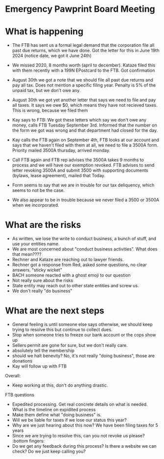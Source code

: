 # Emergency Pawprint Board Meeting

# What is happening
- The FTB has sent us a formal legal demand that the corporation file all past due returns, which we have done. Got the letter for this in June 19th 2024 (notice date, we got it June 24th)
- We missed 2020, 8 months worth (april to december). Kataze filed this with them recently with a 199N EPostcard to the FTB. Got confirmation
- August 30th we got a note that we should file all past due returns and pay all tax. Does not mention a specific filing year. Penalty is 5% of the unpaid tax, but we don't owe any. 
- August 30th we got yet another letter that says we need to file and pay all taxes. It says we owe $0, which means they have not recieved taxes. This is wrong, because we filed them
- Kay says to FTB: We got these letters which say we don't owe any money, calls FTB Tuesday September 3rd. Informed that the number on the form we got was wrong and that department had closed for the day.
- Kay calls the FTB again on September 4th, FTB looks at our account and says that we haven't filed with them at all, we need to file a 3500A form.  Priority mailed 3500A thursday, arrived monday.  
- Call FTB again and FTB rep advises the 3500A takes 9 months to process and we will have our exemption revoked.  FTB advises to send letter revoking 3500A and submit 3500 with supporting documents (bylaws, lease agreement), mailed that Today.

- Form seems to say that we are in trouble for our tax deliquency, which seems to not be the case. 
- We also appear to be in trouble because we never filed a 3500 or 3500A when we incorporated.

# What are the risks
- As written, we lose the write to conduct business, a bunch of stuff, and use your entities name. 
- We are most concerned about "conduct business activities". What does that mean????
- Rechner and Kataze are reaching out to lawyer friends. 
- Rechner got a response from Red, asked some questions, no clear answers. "sticky wicket"
- BACH someone reacted with a ghost emoji to our question
- Not really sure about the risks
- State entity may reach out to other state entities and screw us. 
- We don't really "do business"

# What are the next steps
- General feeling is until someone else says otherwise, we should keep trying to resolve this but continue to collect dues. 
- Stop when someone tries to freeze our bank account or the cops show up
- Sellers permit are gone for sure, but we don't really care.
- absolutely tell the membership
- should we halt benevity? No, it's not really "doing business", those are donations
- Kay will follow up with FTB

Overall:
- Keep working at this, don't do anything drastic.

FTB questions
- Expedited processing. Get real concrete details on what is needed. What is the timeline on expidited process
- Make them define what "doing business" is.
- Will we be liable for taxes if we lose our status this year?
- Why are we just hearing about this now? We have been filing taxes for 5 years
- Since we are trying to resolve this, can you not revoke us please? :bottom fingers:
- Do we get any feedback during this process? Is there a website we can check? Do we just keep calling you?
